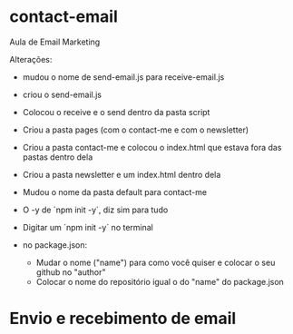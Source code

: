 # contact-email
Aula de Email Marketing

Alterações:
- mudou o nome de send-email.js para receive-email.js
- criou o send-email.js
- Colocou o receive e o send dentro da pasta script

- Criou a pasta pages (com o contact-me e com o newsletter)
- Criou a pasta contact-me e colocou o index.html que estava fora das pastas dentro dela
- Criou a pasta newsletter e um index.html dentro dela

- Mudou o nome da pasta default para contact-me

- O -y de ´npm init -y´, diz sim para tudo
- Digitar um ´npm init -y´ no terminal
- no package.json:
    - Mudar o nome ("name") para como você quiser e colocar o seu github no "author"
    - Colocar o nome do repositório igual o do "name" do package.json

# Envio e recebimento de email